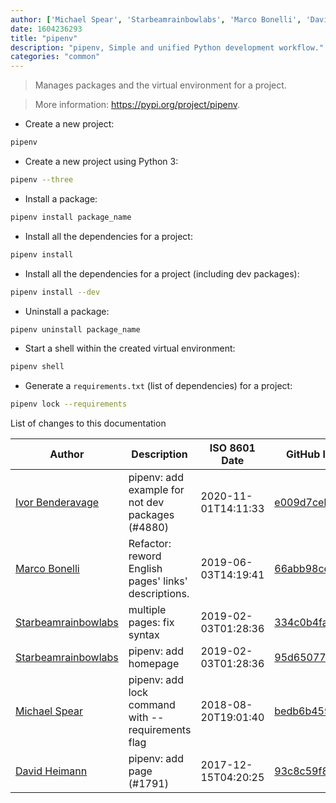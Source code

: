 ```yaml
---
author: ['Michael Spear', 'Starbeamrainbowlabs', 'Marco Bonelli', 'David Heimann', 'Ivor Benderavage']
date: 1604236293
title: "pipenv"
description: "pipenv, Simple and unified Python development workflow."
categories: "common"
---
```

> Manages packages and the virtual environment for a project.

> More information: <https://pypi.org/project/pipenv>.

- Create a new project:

```bash
pipenv
```

- Create a new project using Python 3:

```bash
pipenv --three
```

- Install a package:

```bash
pipenv install package_name
```

- Install all the dependencies for a project:

```bash
pipenv install
```

- Install all the dependencies for a project (including dev packages):

```bash
pipenv install --dev
```

- Uninstall a package:

```bash
pipenv uninstall package_name
```

- Start a shell within the created virtual environment:

```bash
pipenv shell
```

- Generate a `requirements.txt` (list of dependencies) for a project:

```bash
pipenv lock --requirements
```
List of changes to this documentation


Author | Description | ISO 8601 Date | GitHub link
------|-----|-----|-----
[Ivor Benderavage](mailto:ivor.benderavage@gmail.com) | pipenv: add example for not dev packages (#4880) | 2020-11-01T14:11:33 | [e009d7ceba4a](https://github.com/tldr-pages/tldr/commit/e009d7ceba4a21a7920c47f78f4f2d2bf6810854)
[Marco Bonelli](mailto:marco@mebeim.net) | Refactor: reword English pages' links' descriptions. | 2019-06-03T14:19:41 | [66abb98ce935](https://github.com/tldr-pages/tldr/commit/66abb98ce935c0f4516bf30c4d6da72180d5a3ab)
[Starbeamrainbowlabs](mailto:sbrl@starbeamrainbowlabs.com) | multiple pages: fix syntax | 2019-02-03T01:28:36 | [334c0b4fa3ea](https://github.com/tldr-pages/tldr/commit/334c0b4fa3ea6f24c50d62061db9075125cc608b)
[Starbeamrainbowlabs](mailto:sbrl@starbeamrainbowlabs.com) | pipenv: add homepage | 2019-02-03T01:28:36 | [95d650777977](https://github.com/tldr-pages/tldr/commit/95d6507779771d429a1123a952859d6141d6c698)
[Michael Spear](mailto:mwspear@gmail.com) | pipenv: add lock command with --requirements flag | 2018-08-20T19:01:40 | [bedb6b459f6a](https://github.com/tldr-pages/tldr/commit/bedb6b459f6a7d14dfa5a10990d233766d305b9c)
[David Heimann](mailto:heimann@users.noreply.github.com) | pipenv: add page (#1791) | 2017-12-15T04:20:25 | [93c8c59f8c13](https://github.com/tldr-pages/tldr/commit/93c8c59f8c13892403b488c1bad47d8d96819e58)

